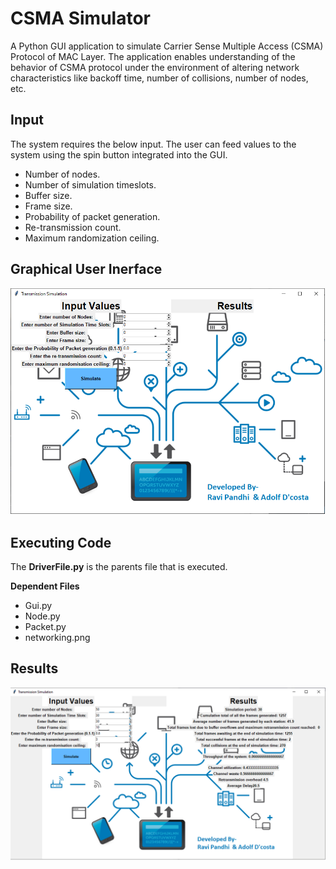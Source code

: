 # CSMA Simulator

A Python GUI application to simulate Carrier Sense Multiple Access (CSMA) Protocol of MAC Layer. The application enables understanding of the behavior of CSMA protocol under the environment of altering network characteristics like backoff time, number of collisions, number of nodes, etc.

## Input

The system requires the below input. The user can feed values to the system using the spin button integrated into the GUI.

* Number of nodes.
* Number of simulation timeslots.
* Buffer size.
* Frame size.
* Probability of packet generation.
* Re-transmission count.
* Maximum randomization ceiling.


## Graphical User Inerface

![GUI](https://github.com/adolfdcosta91/CSMASimulator/blob/master/GitHub/CSMA.png)

## Executing Code

The **DriverFile.py** is the parents file that is executed.

**Dependent Files**
* Gui.py
* Node.py
* Packet.py
* networking.png

## Results 

![Results](https://github.com/adolfdcosta91/CSMASimulator/blob/master/GitHub/Result1.png)
